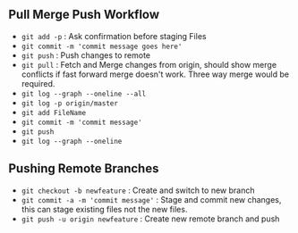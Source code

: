 ## Pull Merge Push Workflow
- `git add -p` : Ask confirmation before staging Files
- `git commit -m 'commit message goes here'`
- `git push` : Push changes to remote
- `git pull` : Fetch and Merge changes from origin, should show merge conflicts if fast forward merge doesn't work. Three way merge would be required.
- `git log --graph --oneline --all`
- `git log -p origin/master`
- `git add FileName`
- `git commit -m 'commit message'`
- `git push`
- `git log --graph --oneline`

## Pushing Remote Branches
- `git checkout -b newfeature` : Create and switch to new branch
- `git commit -a -m 'commit message'` : Stage and commit new changes, this can stage existing files not the new files.
- `git push -u origin newfeature` : Create new remote branch and push
